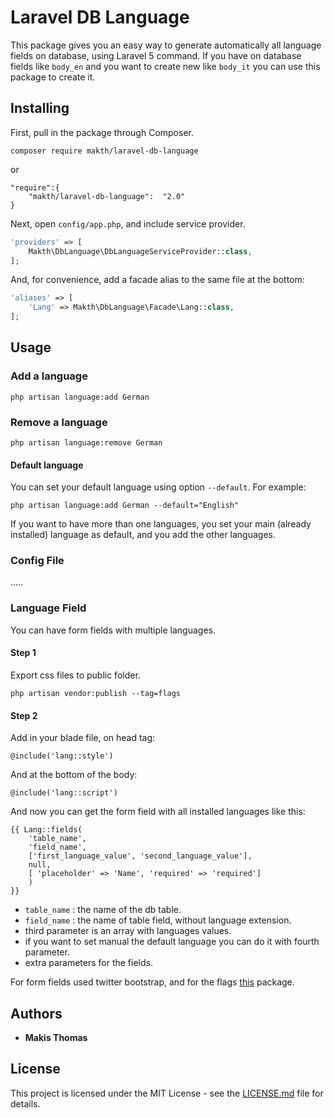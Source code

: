 # Laravel DB Language

This package gives you an easy way to generate automatically all language fields on database, using Laravel 5 command.  If you have on database fields like `body_en` and you want to create new like `body_it` you can use this package to create it.


## Installing

First, pull in the package through Composer.

``` 
composer require makth/laravel-db-language 
```

or

```
"require":{
    "makth/laravel-db-language":  "2.0"
}
```

Next, open `config/app.php`, and include service provider.

```php
'providers' => [
    Makth\DbLanguage\DbLanguageServiceProvider::class,
];
```

And, for convenience, add a facade alias to the same file at the bottom:

```php
'aliases' => [
    'Lang' => Makth\DbLanguage\Facade\Lang::class,
];
```



## Usage 

### Add a language
```
php artisan language:add German
```

### Remove a language
```
php artisan language:remove German
```

#### Default language
You can set your default language using option `--default`. For example:
```
php artisan language:add German --default="English"
```
If you want to have more than one languages, you set your main (already installed) language as default, and you add the other languages. 


### Config File
.....


### Language Field
You can have form fields with multiple languages.

#### Step 1
Export css files to public folder.
```
php artisan vendor:publish --tag=flags
```

#### Step 2
Add in your blade file, on head tag:
```
@include('lang::style')
```
And at the bottom of the body:
```
@include('lang::script')
```

And now you can get the form field with all installed languages like this:
```blade
{{ Lang::fields(
    'table_name',
    'field_name', 
    ['first_language_value', 'second_language_value'], 
    null,
    [ 'placeholder' => 'Name', 'required' => 'required']
    ) 
}}
```
- `table_name` : the name of the db table.
- `field_name` : the name of table field, without language extension.
- third parameter is an array with languages values.
- if you want to set manual the default language you can do it with fourth parameter.
- extra parameters for the fields.

For form fields used twitter bootstrap, and for the flags [this](https://github.com/lipis/flag-icon-css) package. 


## Authors

* **Makis Thomas**


## License

This project is licensed under the MIT License - see the [LICENSE.md](LICENSE.md) file for details.

